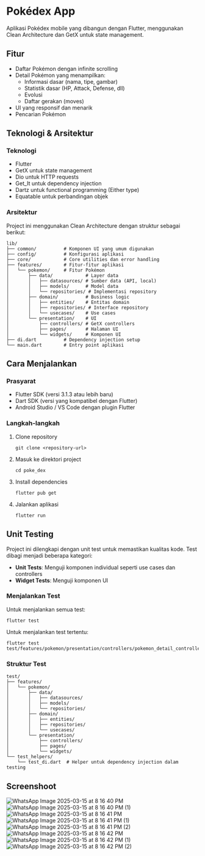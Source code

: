 # Pokédex App

Aplikasi Pokédex mobile yang dibangun dengan Flutter, menggunakan Clean Architecture dan GetX untuk state management.

## Fitur

- Daftar Pokémon dengan infinite scrolling
- Detail Pokémon yang menampilkan:
  - Informasi dasar (nama, tipe, gambar)
  - Statistik dasar (HP, Attack, Defense, dll)
  - Evolusi
  - Daftar gerakan (moves)
- UI yang responsif dan menarik
- Pencarian Pokémon

## Teknologi & Arsitektur

### Teknologi
- Flutter
- GetX untuk state management
- Dio untuk HTTP requests
- Get_It untuk dependency injection
- Dartz untuk functional programming (Either type)
- Equatable untuk perbandingan objek

### Arsitektur
Project ini menggunakan Clean Architecture dengan struktur sebagai berikut:

```
lib/
├── common/          # Komponen UI yang umum digunakan
├── config/          # Konfigurasi aplikasi
├── core/            # Core utilities dan error handling
├── features/        # Fitur-fitur aplikasi
│   └── pokemon/     # Fitur Pokémon
│       ├── data/            # Layer data
│       │   ├── datasources/ # Sumber data (API, local)
│       │   ├── models/      # Model data
│       │   └── repositories/ # Implementasi repository
│       ├── domain/          # Business logic
│       │   ├── entities/    # Entitas domain
│       │   ├── repositories/ # Interface repository
│       │   └── usecases/    # Use cases
│       └── presentation/    # UI
│           ├── controllers/ # GetX controllers
│           ├── pages/       # Halaman UI
│           └── widgets/     # Komponen UI
├── di.dart          # Dependency injection setup
└── main.dart        # Entry point aplikasi
```

## Cara Menjalankan

### Prasyarat
- Flutter SDK (versi 3.1.3 atau lebih baru)
- Dart SDK (versi yang kompatibel dengan Flutter)
- Android Studio / VS Code dengan plugin Flutter

### Langkah-langkah
1. Clone repository
   ```
   git clone <repository-url>
   ```

2. Masuk ke direktori project
   ```
   cd poke_dex
   ```

3. Install dependencies
   ```
   flutter pub get
   ```

4. Jalankan aplikasi
   ```
   flutter run
   ```

## Unit Testing

Project ini dilengkapi dengan unit test untuk memastikan kualitas kode. Test dibagi menjadi beberapa kategori:

- **Unit Tests**: Menguji komponen individual seperti use cases dan controllers
- **Widget Tests**: Menguji komponen UI

### Menjalankan Test

Untuk menjalankan semua test:
```
flutter test
```

Untuk menjalankan test tertentu:
```
flutter test test/features/pokemon/presentation/controllers/pokemon_detail_controller_test.dart
```

### Struktur Test

```
test/
├── features/
│   └── pokemon/
│       ├── data/
│       │   ├── datasources/
│       │   ├── models/
│       │   └── repositories/
│       ├── domain/
│       │   ├── entities/
│       │   ├── repositories/
│       │   └── usecases/
│       └── presentation/
│           ├── controllers/
│           ├── pages/
│           └── widgets/
└── test_helpers/
    └── test_di.dart  # Helper untuk dependency injection dalam testing
```
## Screenshoot
![WhatsApp Image 2025-03-15 at 8 16 40 PM](https://github.com/user-attachments/assets/a7a8e113-bf78-43da-bb8f-f6225f9058ff)
![WhatsApp Image 2025-03-15 at 8 16 40 PM (1)](https://github.com/user-attachments/assets/1ae85f04-2964-477e-bcac-377d9855ba18)
![WhatsApp Image 2025-03-15 at 8 16 41 PM](https://github.com/user-attachments/assets/04af5d22-bb4b-4354-a7cd-b63b02ac2a33)
![WhatsApp Image 2025-03-15 at 8 16 41 PM (1)](https://github.com/user-attachments/assets/83800a9f-63e6-460d-95e2-bd8b090eecfa)
![WhatsApp Image 2025-03-15 at 8 16 41 PM (2)](https://github.com/user-attachments/assets/3b154b83-d0f6-46fa-a856-a6ac4de282c9)
![WhatsApp Image 2025-03-15 at 8 16 42 PM](https://github.com/user-attachments/assets/7c164a11-f588-4e6f-80c2-95f04474aa11)
![WhatsApp Image 2025-03-15 at 8 16 42 PM (1)](https://github.com/user-attachments/assets/e60546db-ef16-4edc-b1a3-88d31400f1ea)
![WhatsApp Image 2025-03-15 at 8 16 42 PM (2)](https://github.com/user-attachments/assets/66c42f67-140b-419d-a235-c9872616105c)

